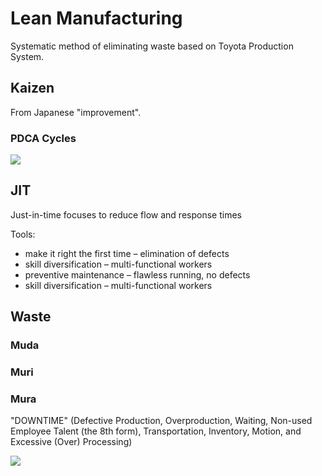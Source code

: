# Lean Manufacturing

Systematic method of eliminating waste based on Toyota Production System.

## Kaizen

From Japanese "improvement".

### PDCA Cycles

![](https://upload.wikimedia.org/wikipedia/commons/thumb/f/f4/PDCA-Two-Cycles.svg/1024px-PDCA-Two-Cycles.svg.png)

## JIT

Just-in-time focuses to reduce flow and response times

Tools:

* make it right the first time – elimination of defects
* skill diversification – multi-functional workers
* preventive maintenance – flawless running, no defects
* skill diversification – multi-functional workers

## Waste

### Muda

### Muri

### Mura

"DOWNTIME" (Defective Production, Overproduction, Waiting, Non-used Employee Talent (the 8th form), Transportation, Inventory, Motion, and Excessive (Over) Processing)

![](https://media.licdn.com/mpr/mpr/shrinknp_800_800/AAEAAQAAAAAAAAKJAAAAJDZmNzM2NWUzLTY5Y2UtNGIwOC05ZTU3LWVkOTA2YzhiNWFkOQ.jpg)